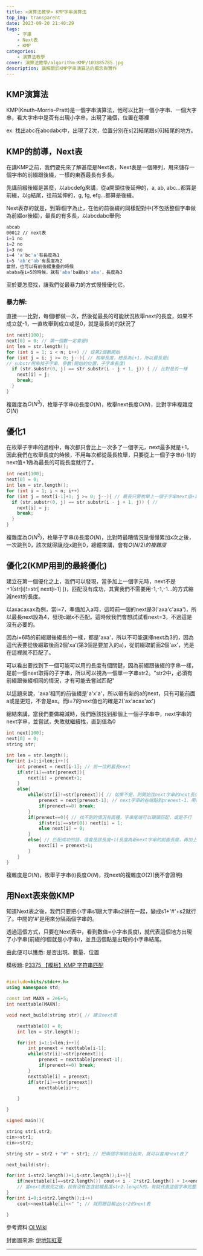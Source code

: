 ```yaml
---
title: <演算法教學> KMP字串演算法
top_img: transparent
date: 2023-09-20 21:40:29
tags:
    - 字串
    - Next表
    - KMP
categories:
    - 演算法教學
cover: 演算法教學/algorithm-KMP/103885785.jpg
description: 講解關於KMP字串演算法的概念與實作
---
```


## KMP演算法

KMP(Knuth–Morris–Pratt)是一個字串演算法，他可以比對一個小字串、一個大字串，看大字串中是否有出現小字串，出現了幾個，位置在哪裡

ex: 找出abc在abcdabc中，出現了2次，位置分別在s[2]結尾跟s[6]結尾的地方。

## KMP的前導，Next表


在講KMP之前，我們要先來了解甚麼是Next表，Next表是一個陣列，用來儲存一個字串的前綴跟後綴，一樣的東西最長有多長。

先講前綴後綴是甚麼，以abcdefg來講，從a開頭往後延伸的，a, ab, abc...都算是前綴，以g結尾，往前延伸的，g, fg, efg...都算是後綴。

Next表存的就是，到第i個字為止，在他的前後綴的同樣配對中(不包括整個字串做為前綴or後綴)，最長的有多長，以abcdabc舉例:

```bash
abcab
00012 // next表
i=1 no
i=2 no
i=3 no
i=4 'a'bc'a'有長度為1
i=5 'ab'c'ab'有長度為2
當然，也可以有前後綴重疊的時候
ababa在i=5的時候，就有'aba'ba跟ab'aba'，長度為3
```

至於要怎麼找，讓我們從最暴力的方式慢慢優化它。

### 暴力解:

直接一一比對，每個i都做一次，然後從最長的可能狀況枚舉next的長度，如果不成立就-1，一直枚舉到成立或是0，就是最長的的狀況了

```cpp
int next[100];
next[0] = 0; // 第一個數一定會是0
int len = str.length();
for (int i = 1; i < n; i++) // 從第2個數開始
for (int j = i; j >= 0; j--){ // 枚舉長度，總長為i+1，所以最長是i
// substr用來找子字串，參數(開始的位置，子字串長度)
  if (str.substr(0, j) == str.substr(i - j + 1, j)) { // 比對是否一樣
    next[i] = j;
    break;
  }    
}
```

複雜度為$O(N^3)$，枚舉子字串(i)長度$O(N)$，枚舉next長度$O(N)$，比對字串複雜度$O(N)$

## 優化1

在枚舉子字串的過程中，每次都只會比上一次多了一個字元，next最多就是+1，因此我們在枚舉長度的時候，不用每次都從最長枚舉，只要從上一個子字串(i-1)的next值+1做為最長的可能長度就行了。

```cpp
int next[100];
next[0] = 0; 
int len = str.length();
for (int i = 1; i < n; i++) 
for (int j = next[i-1]+1; j >= 0; j--){ // 最長只要枚舉上一個子字串next值+1
  if (str.substr(0, j) == str.substr(i - j + 1, j)) { // 
    next[i] = j;
    break;
  }    
}
```

複雜度為$O(N^2)$，枚舉子字串(i)長度$O(N)$，比對時最糟情況是慢慢累加x次之後，一次跳到0，該次就得讓j從x跑到0，總體來講，會有$O(N/2)的複雜度$

## 優化2(KMP用到的最終優化)

建立在第一個優化之上，我們可以發現，當多加上一個字元時，next不是+1(str[i]!=str[ next[i-1] ])，匹配沒有成功，其實我們不需要用-1,-1,-1...的方式縮減next的長度。

以axacaxax為例，當i=7，準備加入a時，這時前一個的next是3('axa'c'axa')，所以最長next設為4，發現c跟x不匹配。這時候我們會想試試看next=3，不過這是沒有必要的。

因為i=6時的前綴跟後綴長的一樣，都是'axa'，所以不可能選擇next為3的，因為這代表要從後綴取後面2個'xa'(第3個是要加入的a)，從前綴取前面2個'ax'，光是在這裡就不匹配了。

可以看出要找到下一個可能可以用的長度有個關鍵，因為前綴跟後綴的字串一樣，是前一個next取得的子字串，所以可以視為一個單一字串str2。"str2中，必須有前綴跟後綴相同的情況，才有可能去嘗試匹配"

以這題來說，'axa'相同的前後綴是'a'x'a'，所以帶有新的a的next，只有可能前面a或是更短，不會是ax。而i=7的next值也的確是2('ax'acax'ax')

總結來講，當我們要做縮減時，我們應該找到那個上一個子字串中，next字串的next字串，並嘗試，失敗就繼續找，直到值為0

```cpp
int next[100];
next[0] = 0;
string str;

int len = str.length();
for(int i=1;i<len;i++){ 
    int prenext = next[i-1]; // 前一位的最長next
    if(str[i]==str[prenext]){ 
        next[i] = prenext+1;
    }
    else{
        while(str[i]!=str[prenext]){ // 如果不是，則開始找next字串的next長度
            prenext = next[prenext-1]; // next字串的右端點到prenext-1。帶進next陣列的索引就可以得到這個next字串的next值
            if(prenext==0) break;
        }
        if(prenext==0){ // 找不到的情況有兩種，字串尾端可以跟頭匹配，或是不行
            if(str[i]==str[0]) next[i] = 1;
            else next[i] = 0;
        } 
        else{ // 匹配成功的話，值會是該長度+1(長度為新next字串的前面長度，再加上新加入的字元)
            next[i] = prenext+1;
        }
    }
}

```

複雜度是$O(N)$，枚舉子字串(i)長度$O(N)$，找next的複雜度$O(2)$(我不會證明)

## 用Next表來做KMP

知道Next表之後，我們只要把小字串s1跟大字串s2拼在一起，變成s1+'#'+s2就行了。中間的'#'是用來分隔兩個字串的。

透過這個方式，只要在Next表中，看到數值=小字串長度l，就代表這個地方出現了小字串(前綴的l個就是小字串)，並且這個點是出現的小字串結尾。

由此便可以獲悉: 是否出現、數量、位置

模板題: [P3375 【模板】KMP 字符串匹配](https://www.luogu.com.cn/problem/P3375)

```cpp

#include<bits/stdc++.h>
using namespace std;

const int MAXN = 2e6+5;
int nexttable[MAXN];

void next_build(string str){ // 建立next表

    nexttable[0] = 0;
    int len = str.length();

    for(int i=1;i<len;i++){
        int prenext = nexttable[i-1];
        while(str[i]!=str[prenext]){
            prenext = nexttable[prenext-1];
            if(prenext==0) break;
        }
        nexttable[i] = prenext;
        if(str[i]==str[prenext])
            nexttable[i]++;

    }

}

signed main(){

string str1,str2;
cin>>str1;
cin>>str2;

string str = str2 + "#" + str1; // 把兩個字串結合起來，就可以套用next表了

next_build(str); 

for(int i=str2.length()+1;i<str.length();i++){
    if(nexttable[i]==str2.length()) cout<< i - 2*str2.length() + 1<<endl; \
    // 當next表做完之後，找有沒有包含前綴長度str2.length的，有就代表這個字串完整的出現在了以i為右界的後綴(str1)
}
for(int i=0;i<str2.length();i++)
    cout<<nexttable[i]<<" "; // 就照題目輸出str2的next表

}


```

參考資料:[OI Wiki](https://oi-wiki.org/string/kmp/)

封面圖來源: [伊地知虹夏](https://www.pixiv.net/artworks/103885785)

---
